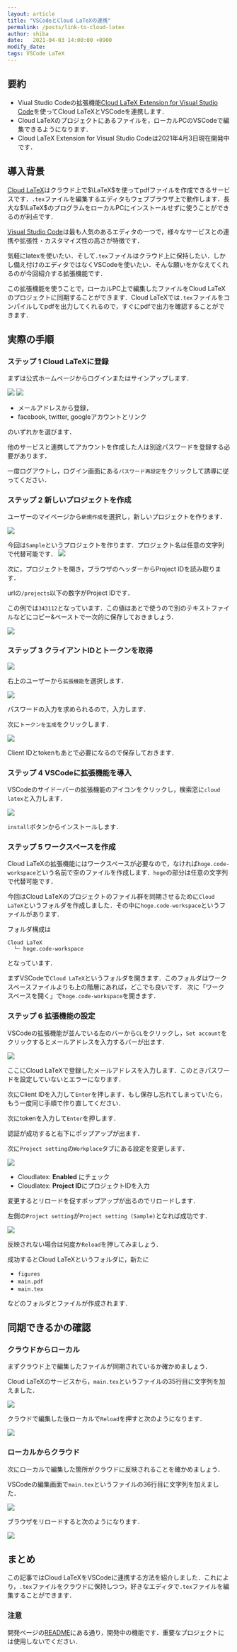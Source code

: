 ```yaml
---
layout: article
title: "VSCodeとCloud LaTeXの連携"
permalink: /posts/link-to-cloud-latex
author: shiba
date:   2021-04-03 14:00:00 +0900
modify_date: 
tags: VSCode LaTeX
---
```


## 要約

- Viual Studio Codeの拡張機能[Cloud LaTeX Extension for Visual Studio Code](https://github.com/cloudlatex-team/cloudlatex-vscode-extension)を使ってCloud LaTeXとVSCodeを連携します．
- Cloud LaTeXのプロジェクトにあるファイルを，ローカルPCのVSCodeで編集できるようになります．
- Cloud LaTeX Extension for Visual Studio Codeは2021年4月3日現在開発中です．

## 導入背景

[Cloud LaTeX](https://cloudlatex.io/)はクラウド上で$\LaTeX$を使ってpdfファイルを作成できるサービスです．`.tex`ファイルを編集するエディタもウェブブラウザ上で動作します．長大な$\LaTeX$のプログラムをローカルPCにインストールせずに使うことができるのが利点です．

[Visual Studio Code](https://azure.microsoft.com/ja-jp/products/visual-studio-code/)は最も人気のあるエディタの一つで，様々なサービスとの連携や拡張性・カスタマイズ性の高さが特徴です．

気軽にlatexを使いたい．そして`.tex`ファイルはクラウド上に保持したい．しかし備え付けのエディタではなくVSCodeを使いたい．そんな願いをかなえてくれるのが今回紹介する拡張機能です．


この拡張機能を使うことで，ローカルPC上で編集したファイルをCloud LaTeXのプロジェクトに同期することができます．Cloud LaTeXでは`.tex`ファイルをコンパイルしてpdfを出力してくれるので，すぐにpdfで出力を確認することができます．

## 実際の手順

### ステップ 1 Cloud LaTeXに登録

まずは公式ホームページからログインまたはサインアップします．

![](https://raw.githubusercontent.com/ynu-math/ynu-math.github.io/gh-pages/assets/images/topics/cloudlatex/cloud-latex-entry.png)
![](https://raw.githubusercontent.com/ynu-math/ynu-math.github.io/gh-pages/assets/images/topics/cloudlatex/cloud-latex-login.png)

- メールアドレスから登録，
- facebook, twitter, googleアカウントとリンク

のいずれかを選びます．

他のサービスと連携してアカウントを作成した人は別途パスワードを登録する必要があります．

一度ログアウトし，ログイン画面にある`パスワード再設定`をクリックして誘導に従ってください．

### ステップ 2 新しいプロジェクトを作成

ユーザーのマイページから`新規作成`を選択し，新しいプロジェクトを作ります．

![](https://raw.githubusercontent.com/ynu-math/ynu-math.github.io/gh-pages/assets/images/topics/cloudlatex/cloud-latex-new-project-button.png)

今回は`Sample`というプロジェクトを作ります．プロジェクト名は任意の文字列で代替可能です．
![](https://raw.githubusercontent.com/ynu-math/ynu-math.github.io/gh-pages/assets/images/topics/cloudlatex/cloud-latex-new-project.png)

次に，プロジェクトを開き，ブラウザのヘッダーからProject IDを読み取ります．

urlの`/projects`以下の数字がProject IDです．

この例では`343112`となっています．この値はあとで使うので別のテキストファイルなどにコピー&ペーストで一次的に保存しておきましょう．

![](https://raw.githubusercontent.com/ynu-math/ynu-math.github.io/gh-pages/assets/images/topics/cloudlatex/cloud-latex-project-url.png)

### ステップ 3 クライアントIDとトークンを取得

![](https://raw.githubusercontent.com/ynu-math/ynu-math.github.io/gh-pages/assets/images/topics/cloudlatex/cloud-latex-extention.png)

右上のユーザーから`拡張機能`を選択します．

![](https://raw.githubusercontent.com/ynu-math/ynu-math.github.io/gh-pages/assets/images/topics/cloudlatex/cloud-latex-generate-token.png)

パスワードの入力を求められるので，入力します．

次に`トークンを生成`をクリックします．

![](https://raw.githubusercontent.com/ynu-math/ynu-math.github.io/gh-pages/assets/images/topics/cloudlatex/cloud-latex-token.png)

Client IDとtokenもあとで必要になるので保存しておきます．


### ステップ 4 VSCodeに拡張機能を導入

VSCodeのサイドーバーの拡張機能のアイコンをクリックし，検索窓に`cloud latex`と入力します．

![](https://raw.githubusercontent.com/ynu-math/ynu-math.github.io/gh-pages/assets/images/topics/cloudlatex/cloud-latex-vscode-sidebar.png)


`install`ボタンからインストールします．

### ステップ 5 ワークスペースを作成

Cloud LaTeXの拡張機能にはワークスペースが必要なので，なければ`hoge.code-workspace`という名前で空のファイルを作成します．`hoge`の部分は任意の文字列で代替可能です．

今回はCloud LaTeXのプロジェクトのファイル群を同期させるために```Cloud LaTeX```というフォルダを作成しました．その中に`hoge.code-workspace`というファイルがあります．

フォルダ構成は
```
Cloud LaTeX
  └─ hoge.code-workspace
```
となっています．

まずVSCodeで`Cloud LaTeX`というフォルダを開きます．このフォルダはワークスペースファイルよりも上の階層にあれば，どこでも良いです．
次に「ワークスペースを開く」で`hoge.code-workspace`を開きます．

### ステップ 6 拡張機能の設定

VSCodeの拡張機能が並んでいる左のバーから`CL`をクリックし，`Set account`をクリックするとメールアドレスを入力するバーが出ます．

![](https://raw.githubusercontent.com/ynu-math/ynu-math.github.io/gh-pages/assets/images/topics/cloudlatex/cloud-latex-vscode-setting.png)


ここにCloud LaTeXで登録したメールアドレスを入力します．このときパスワードを設定していないとエラーになります．

次にClient IDを入力して`Enter`を押します．もし保存し忘れてしまっていたら，もう一度同じ手順で作り直してください．

次にtokenを入力して`Enter`を押します．

認証が成功すると右下にポップアップが出ます．

次に`Project setting`の`Workplace`タブにある設定を変更します．

![](https://raw.githubusercontent.com/ynu-math/ynu-math.github.io/gh-pages/assets/images/topics/cloudlatex/cloud-latex-vscode-projectsetting.png)

- Cloudlatex: **Enabled** にチェック
- Cloudlatex: **Project ID**にプロジェクトIDを入力

変更するとリロードを促すポップアップが出るのでリロードします．

左側の`Project setting`が`Project setting (Sample)`となれば成功です．

![](https://raw.githubusercontent.com/ynu-math/ynu-math.github.io/gh-pages/assets/images/topics/cloudlatex/cloud-latex-vscode-success.png)

反映されない場合は何度か`Reload`を押してみましょう．

成功するとCloud LaTeXというフォルダに，新たに

- `figures`
- `main.pdf`
- `main.tex`

などのフォルダとファイルが作成されます．

## 同期できるかの確認

### クラウドからローカル

まずクラウド上で編集したファイルが同期されているか確かめましょう．

Cloud LaTeXのサービスから，`main.tex`というファイルの35行目に文字列を加えました．

![](https://raw.githubusercontent.com/ynu-math/ynu-math.github.io/gh-pages/assets/images/topics/cloudlatex/cloud-latex-cloud-change.png)

クラウドで編集した後ローカルで`Reload`を押すと次のようになります．

![](https://raw.githubusercontent.com/ynu-math/ynu-math.github.io/gh-pages/assets/images/topics/cloudlatex/cloud-latex-cloud-check-2.png)

### ローカルからクラウド

次にローカルで編集した箇所がクラウドに反映されることを確かめましょう．

VSCodeの編集画面で`main.tex`というファイルの36行目に文字列を加えました．

![](https://raw.githubusercontent.com/ynu-math/ynu-math.github.io/gh-pages/assets/images/topics/cloudlatex/cloud-latex-local-change.png)

ブラウザをリロードすると次のようになります．

![](https://raw.githubusercontent.com/ynu-math/ynu-math.github.io/gh-pages/assets/images/topics/cloudlatex/cloud-latex-cloud-check.png)


## まとめ

この記事ではCloud LaTeXをVSCodeに連携する方法を紹介しました．これにより，`.tex`ファイルをクラウドに保持しつつ，好きなエディタで`.tex`ファイルを編集することができます．

### 注意

開発ページの[README](https://github.com/cloudlatex-team/cloudlatex-vscode-extension/blob/master/docs/README_ja.md)にある通り，開発中の機能です．重要なプロジェクトには使用しないでください．
